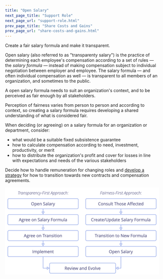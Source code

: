 ```yaml
---
title: "Open Salary"
next_page_title: "Support Role"
next_page_url: "support-role.html"
prev_page_title: "Share Costs and Gains"
prev_page_url: "share-costs-and-gains.html"
---
```



<div class="card summary"><div class="card-body">Create a fair salary formula and make it transparent.
</div></div>

Open salary (also referred to as "transparenty salary") is the practice of determining each employee's compensation according to a set of rules — the _salary formula_ — instead of making compensation subject to individual negotiation between employer and employee. The salary formula — and often individual compensation as well — is transparent to all members of an organization, and sometimes to the public.

A open salary formula needs to suit an organization's context, and to be perceived as fair enough by all stakeholders.

Perception of fairness varies from person to person and according to context, so creating a salary formula requires developing a shared understanding of what is considered fair.

When deciding (or agreeing) on a salary formula for an organization or department, consider:

- what would be a suitable fixed subsistence guarantee
- how to calculate compensation according to need, investment, productivity, or merit
- how to distribute the organization's profit and cover for losses in line with expectations and needs of the various stakeholders

Decide how to handle remuneration for changing roles and [develop a strategy](clarify-and-develop-strategy.html) for how to transition towards new contracts and compensation agreements.

![Two ways of opening salaries](img/process/opening-salaries.png)
